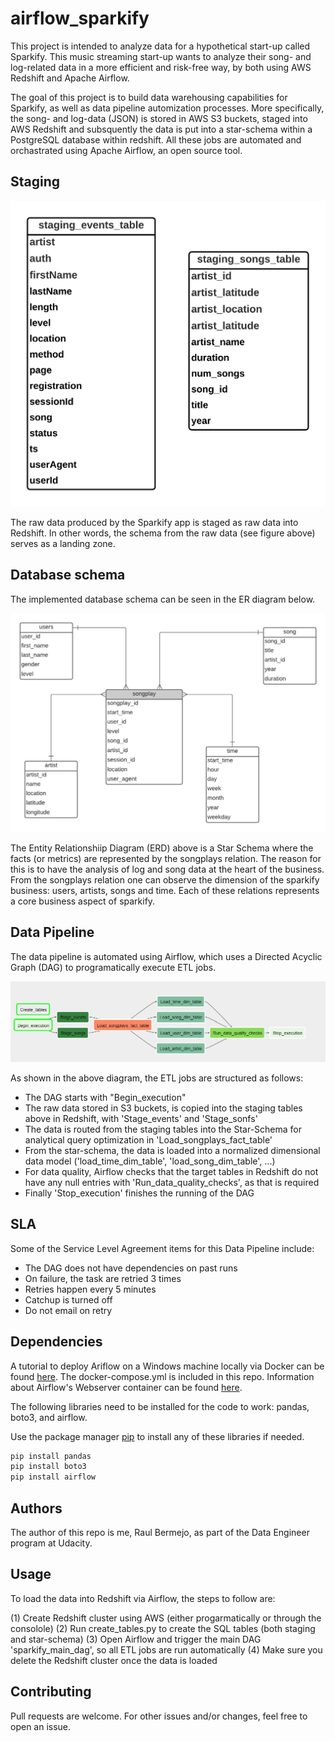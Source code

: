 # airflow_sparkify

This project is intended to analyze data for a hypothetical start-up called Sparkify. This music streaming start-up wants to analyze their song- and log-related data in a more efficient and risk-free way, by both using AWS Redshift and Apache Airflow.

The goal of this project is to build data warehousing capabilities for Sparkify, as well as data pipeline automization processes. More specifically, the song- and log-data (JSON) is stored in AWS S3 buckets, staged into AWS Redshift and subsquently the data is put into a star-schema within a PostgreSQL database within redshift. All these jobs are automated and orchastrated using Apache Airflow, an open source tool.

## Staging

![alt text](https://github.com/raul-bermejo/airflow_sparkify/blob/main/figures/staging_tables.png)

The raw data produced by the Sparkify app is staged as raw data into Redshift. In other words, the schema from the raw data (see figure above) serves as a landing zone.

## Database schema

The implemented database schema can be seen in the ER diagram below.

![alt text](https://github.com/raul-bermejo/airflow_sparkify/blob/main/figures/sparkify_erd.png)

The Entity Relationshiip Diagram (ERD) above is a Star Schema where the facts (or metrics) are represented by the songplays relation. The reason for this is to have the analysis of log and song data at the heart of the business. From the songplays relation one can observe the dimension of the sparkify business: users, artists, songs and time. Each of these relations represents a core business aspect of sparkify.

## Data Pipeline

The data pipeline is automated using Airflow, which uses a Directed Acyclic Graph (DAG) to programatically execute ETL jobs. 

![alt text](https://github.com/raul-bermejo/airflow_sparkify/blob/main/figures/dag.png)

As shown in the above diagram, the ETL jobs are structured as follows:
- The DAG starts with "Begin_execution"
- The raw data stored in S3 buckets, is copied into the staging tables above in Redshift, with 'Stage_events' and 'Stage_sonfs' 
- The data is routed from the staging tables into the Star-Schema for analytical query optimization in 'Load_songplays_fact_table'
- From the star-schema, the data is loaded into a normalized dimensional data model ('load_time_dim_table', 'load_song_dim_table', ...)
- For data quality, Airflow checks that the target tables in Redshift do not have any null entries with 'Run_data_quality_checks', as that is required
- Finally 'Stop_execution' finishes the running of the DAG

## SLA

Some of the Service Level Agreement items for this Data Pipeline include:

- The DAG does not have dependencies on past runs
- On failure, the task are retried 3 times
- Retries happen every 5 minutes
- Catchup is turned off
- Do not email on retry

## Dependencies

A tutorial to deploy Ariflow on a Windows machine locally via Docker can be found [here](https://dev.to/jfhbrook/how-to-run-airflow-on-windows-with-docker-2d01). The docker-compose.yml is included in this repo. Information about Airflow's Webserver container can be found [here](https://airflow.apache.org/docs/apache-airflow/stable/security/webserver.html#web-authentication). 

The following libraries need to be installed for the code to work: pandas, boto3, and airflow.

Use the package manager [pip](https://pip.pypa.io/en/stable/) to install any of these libraries if needed.

```bash
pip install pandas
pip install boto3
pip install airflow
```


## Authors

The author of this repo is me, Raul Bermejo, as part of the Data Engineer program at Udacity.

## Usage


To load the data into Redshift via Airflow, the steps to follow are:

(1) Create Redshift cluster using AWS (either progarmatically or through the consolole)
(2) Run create_tables.py to create the SQL tables  (both staging and star-schema)
(3) Open Airflow and trigger the main DAG 'sparkify_main_dag', so all ETL jobs are run automatically
(4) Make sure you delete the Redshift cluster once the data is loaded

## Contributing
Pull requests are welcome. For other issues and/or changes, feel free to open an issue.
